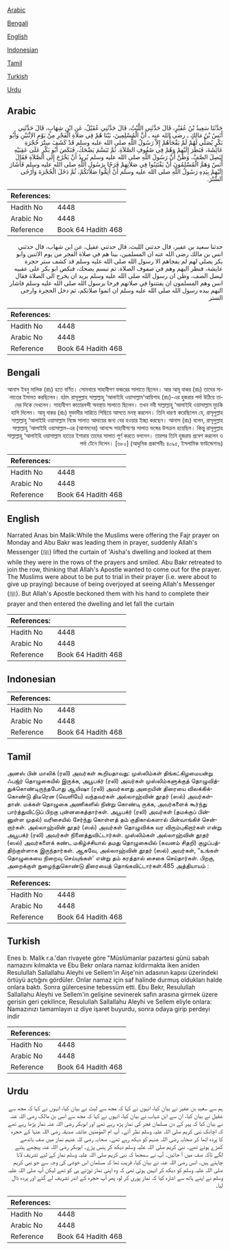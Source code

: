 [Arabic](#arabic)

[Bengali](#bengali)

[English](#english)

[Indonesian](#indonesian)

[Tamil](#tamil)

[Turkish](#turkish)

[Urdu](#urdu)

## Arabic


<div dir="rtl" lang="ar" style={{fontSize:'larger',backgroundColor:'#f8f9fa',padding:20}}>
حَدَّثَنَا سَعِيدُ بْنُ عُفَيْرٍ، قَالَ حَدَّثَنِي اللَّيْثُ، قَالَ حَدَّثَنِي عُقَيْلٌ، عَنِ ابْنِ شِهَابٍ، قَالَ حَدَّثَنِي أَنَسُ بْنُ مَالِكٍ ـ رضى الله عنه ـ أَنَّ الْمُسْلِمِينَ، بَيْنَا هُمْ فِي صَلاَةِ الْفَجْرِ مِنْ يَوْمِ الاِثْنَيْنِ وَأَبُو بَكْرٍ يُصَلِّي لَهُمْ لَمْ يَفْجَأْهُمْ إِلاَّ رَسُولُ اللَّهِ صلى الله عليه وسلم قَدْ كَشَفَ سِتْرَ حُجْرَةِ عَائِشَةَ، فَنَظَرَ إِلَيْهِمْ وَهُمْ فِي صُفُوفِ الصَّلاَةِ‏.‏ ثُمَّ تَبَسَّمَ يَضْحَكُ، فَنَكَصَ أَبُو بَكْرٍ عَلَى عَقِبَيْهِ لِيَصِلَ الصَّفَّ، وَظَنَّ أَنَّ رَسُولَ اللَّهِ صلى الله عليه وسلم يُرِيدُ أَنْ يَخْرُجَ إِلَى الصَّلاَةِ فَقَالَ أَنَسٌ وَهَمَّ الْمُسْلِمُونَ أَنْ يَفْتَتِنُوا فِي صَلاَتِهِمْ فَرَحًا بِرَسُولِ اللَّهِ صلى الله عليه وسلم فَأَشَارَ إِلَيْهِمْ بِيَدِهِ رَسُولُ اللَّهِ صلى الله عليه وسلم أَنْ أَتِمُّوا صَلاَتَكُمْ، ثُمَّ دَخَلَ الْحُجْرَةَ وَأَرْخَى السِّتْرَ‏.‏
</div>
<div style={{backgroundColor:'#f8f9fa',padding:20, marginBottom: 10}}><table> <thead> <tr> <th>References:</th> <th></th> </tr> </thead> <tbody><tr><td>Hadith No</td><td>4448</td></tr><tr><td>Arabic No</td><td>4448</td></tr><tr><td>Reference</td><td>Book 64 Hadith 468</td></tr></tbody></table></div>


<div dir="rtl" lang="ar" style={{fontSize:'larger',backgroundColor:'#f8f9fa',padding:20}}>
حدثنا سعيد بن عفير، قال حدثني الليث، قال حدثني عقيل، عن ابن شهاب، قال حدثني انس بن مالك رضى الله عنه ان المسلمين، بينا هم في صلاة الفجر من يوم الاثنين وابو بكر يصلي لهم لم يفجاهم الا رسول الله صلى الله عليه وسلم قد كشف ستر حجرة عايشة، فنظر اليهم وهم في صفوف الصلاة. ثم تبسم يضحك، فنكص ابو بكر على عقبيه ليصل الصف، وظن ان رسول الله صلى الله عليه وسلم يريد ان يخرج الى الصلاة فقال انس وهم المسلمون ان يفتتنوا في صلاتهم فرحا برسول الله صلى الله عليه وسلم فاشار اليهم بيده رسول الله صلى الله عليه وسلم ان اتموا صلاتكم، ثم دخل الحجرة وارخى الستر
</div>
<div style={{backgroundColor:'#f8f9fa',padding:20, marginBottom: 10}}><table> <thead> <tr> <th>References:</th> <th></th> </tr> </thead> <tbody><tr><td>Hadith No</td><td>4448</td></tr><tr><td>Arabic No</td><td>4448</td></tr><tr><td>Reference</td><td>Book 64 Hadith 468</td></tr></tbody></table></div>

## Bengali


<div dir="rtl" lang="bn" style={{fontSize:'larger',backgroundColor:'#f8f9fa',padding:20}}>
আনাস ইবনু মালিক (রাঃ) হতে বর্ণিত। সোমবারে সাহাবীগণ ফজরের সালাতে ছিলেন। আর আবূ বাকর (রাঃ) তাদের সালাতের ইমামত করছিলেন। হঠাৎ রাসূলুল্লাহ সাল্লাল্লাহু ‘আলাইহি ওয়াসাল্লাম‘আয়িশাহ (রাঃ)-এর হুজরার পর্দা উঠিয়ে তাদের দিকে দেখলেন। সাহাবীগণ কাতারবন্দী অবস্থায় সালাতে ছিলেন। তখন নবী সাল্লাল্লাহু ‘আলাইহি ওয়াসাল্লাম মুচকি হাসি দিলেন। আবূ বাকর (রাঃ) মুক্তাদীর সারিতে পিছিয়ে আসতে মনস্থ করলেন। তিনি ধারণা করেছিলেন যে, রাসূলুল্লাহ সাল্লাল্লাহু ‘আলাইহি ওয়াসাল্লাম নিজে সালাত আদায়ের জন্য বের হওয়ার ইচ্ছা করছেন। আনাস (রাঃ) বলেন, রাসূলুল্লাহ সাল্লাল্লাহু ‘আলাইহি ওয়াসাল্লাম-এর (আগমনের) আনন্দে সাহাবীগণের সালাত ভঙ্গের উপক্রম হয়েছিল। কিন্তু রাসূলুল্লাহ সাল্লাল্লাহু ‘আলাইহি ওয়াসাল্লাম হাতের ইশারায় তাদের সালাত পূর্ণ করতে বললেন। তারপর তিনি হুজরায় প্রবেশ করলেন ও পর্দা টেনে দিলেন। [৬৮০] (আধুনিক প্রকাশনীঃ ৪০৯৫, ইসলামিক ফাউন্ডেশনঃ)
</div>
<div style={{backgroundColor:'#f8f9fa',padding:20, marginBottom: 10}}><table> <thead> <tr> <th>References:</th> <th></th> </tr> </thead> <tbody><tr><td>Hadith No</td><td>4448</td></tr><tr><td>Arabic No</td><td>4448</td></tr><tr><td>Reference</td><td>Book 64 Hadith 468</td></tr></tbody></table></div>

## English


<div dir="ltr" lang="en" style={{fontSize:'larger',backgroundColor:'#f8f9fa',padding:20}}>
Narrated Anas bin Malik:While the Muslims were offering the Fajr prayer on Monday and Abu Bakr was leading them in prayer, suddenly Allah's Messenger (ﷺ) lifted the curtain of 'Aisha's dwelling and looked at them while they were in the rows of the prayers and smiled. Abu Bakr retreated to join the row, thinking that Allah's Apostle wanted to come out for the prayer. The Muslims were about to be put to trial in their prayer (i.e. were about to give up praying) because of being overjoyed at seeing Allah's Messenger (ﷺ). But Allah's Apostle beckoned them with his hand to complete their prayer and then entered the dwelling and let fall the curtain
</div>
<div style={{backgroundColor:'#f8f9fa',padding:20, marginBottom: 10}}><table> <thead> <tr> <th>References:</th> <th></th> </tr> </thead> <tbody><tr><td>Hadith No</td><td>4448</td></tr><tr><td>Arabic No</td><td>4448</td></tr><tr><td>Reference</td><td>Book 64 Hadith 468</td></tr></tbody></table></div>

## Indonesian


<div dir="ltr" lang="id" style={{fontSize:'larger',backgroundColor:'#f8f9fa',padding:20}}>

</div>
<div style={{backgroundColor:'#f8f9fa',padding:20, marginBottom: 10}}><table> <thead> <tr> <th>References:</th> <th></th> </tr> </thead> <tbody><tr><td>Hadith No</td><td>4448</td></tr><tr><td>Arabic No</td><td>4448</td></tr><tr><td>Reference</td><td>Book 64 Hadith 468</td></tr></tbody></table></div>

## Tamil


<div dir="ltr" lang="ta" style={{fontSize:'larger',backgroundColor:'#f8f9fa',padding:20}}>
அனஸ் பின் மாலிக் (ரலி) அவர்கள் கூறியதாவது: முஸ்லிம்கள் திங்கட்கிழமையன்று ஃபஜ்ர் தொழுகையில் இருக்க, அபூபக்ர் (ரலி) அவர்கள் முஸ்லிம்களுக்குத் தொழுவித்துக்கொண்டிருந்தபோது ஆயிஷா (ரலி) அவர்களது அறையின் திரையை விலக்கிக்கொண்டு திடீரென (வெளியே) வந்தவர்கள் அல்லாஹ்வின் தூதர் (ஸல்) அவர்கள்தான். மக்கள் தொழுகை அணிகளில் நின்று கொண்டி ருக்க, அவர்களைக் கூர்ந்து பார்த்துவிட்டுப் பிறகு புன்னகைத்தார்கள். அபூபக்ர் (ரலி) அவர்கள் (தமக்குப் பின்னுள்ள முதல்) வரிசையில் சேர்ந்து கொள்ளத் தம் குதிகால்களால் பின்வாங்கிச் சென்றார்கள். அல்லாஹ்வின் தூதர் (ஸல்) அவர்கள் தொழுவிக்க வர விரும்புகிறார்கள் என்று அபூபக்ர் (ரலி) அவர்கள் நினைத்துவிட்டார்கள். முஸ்லிம்கள் அல்லாஹ்வின் தூதர் (ஸல்) அவர்களைக் கண்ட மகிழ்ச்சியால் தமது தொழுகையில் (கவனம் சிதறி) குழப்பத்திற்குள்ளாக இருந்தார்கள். ஆகவே, அல்லாஹ்வின் தூதர் (ஸல்) அவர்கள், “உங்கள் தொழுகையை நிறைவு செய்யுங்கள்' என்று தம் கரத்தால் சைகை செய்தார்கள். பிறகு, அறைக்குள் நுழைந்துகொண்டு திரையைத் தொங்கவிட்டார்கள்.485 அத்தியாயம் :
</div>
<div style={{backgroundColor:'#f8f9fa',padding:20, marginBottom: 10}}><table> <thead> <tr> <th>References:</th> <th></th> </tr> </thead> <tbody><tr><td>Hadith No</td><td>4448</td></tr><tr><td>Arabic No</td><td>4448</td></tr><tr><td>Reference</td><td>Book 64 Hadith 468</td></tr></tbody></table></div>

## Turkish


<div dir="ltr" lang="tr" style={{fontSize:'larger',backgroundColor:'#f8f9fa',padding:20}}>
Enes b. Malik r.a.'dan rivayete göre "Müslümanlar pazartesi günü sabah namazını kılmakta ve Ebu Bekr onlara namaz kıldırmakta iken aniden Resulullah Sallallahu Aleyhi ve Sellem'in Aişe'nin adasının kapısı üzerindeki örtüyü açtığını gördüler. Onlar namaz için saf halinde durmuş oldukları halde onlara baktı. Sonra gülercesine tebessüm etti. Ebu Bekr, Resulullah Sallallahu Aleyhi ve Sellem'in gelişine sevinerek safın arasına girmek üzere gerisin geri çekilince, Resulullah Sallallahu Aleyhi ve Sellem eliyle onlara: Namazınızı tamamlayın ız diye işaret buyurdu, sonra odaya girip perdeyi indir
</div>
<div style={{backgroundColor:'#f8f9fa',padding:20, marginBottom: 10}}><table> <thead> <tr> <th>References:</th> <th></th> </tr> </thead> <tbody><tr><td>Hadith No</td><td>4448</td></tr><tr><td>Arabic No</td><td>4448</td></tr><tr><td>Reference</td><td>Book 64 Hadith 468</td></tr></tbody></table></div>

## Urdu


<div dir="rtl" lang="ur" style={{fontSize:'larger',backgroundColor:'#f8f9fa',padding:20}}>
ہم سے سعید بن عفیر نے بیان کیا، انہوں نے کہا کہ مجھ سے لیث نے بیان کیا، انہوں نے کہا کہ مجھ سے عقیل نے بیان کیا، ان سے ابن شہاب نے بیان کیا، انہوں نے کہا کہ مجھ سے انس بن مالک رضی اللہ عنہ نے بیان کیا کہ پیر کے دن مسلمان فجر کی نماز پڑھ رہے تھے اور ابوبکر رضی اللہ عنہ نماز پڑھا رہے تھے کہ اچانک نبی کریم صلی اللہ علیہ وسلم نظر آئے۔ آپ ام المؤمنین عائشہ صدیقہ رضی اللہ عنہا کے حجرہ کا پردہ اٹھا کر صحابہ رضی اللہ عنہم کو دیکھ رہے تھے۔ صحابہ رضی للہ عنہم نماز میں صف باندھے کھڑے ہوئے تھے۔ نبی کریم صلی اللہ علیہ وسلم دیکھ کر ہنس پڑے۔ ابوبکر رضی اللہ عنہ پیچھے ہٹنے لگے تاکہ صف میں آ جائیں۔ آپ نے سمجھا کہ نبی کریم صلی اللہ علیہ وسلم نماز کے لیے تشریف لانا چاہتے ہیں۔ انس رضی اللہ عنہ نے بیان کیا، قریب تھا کہ مسلمان اس خوشی کی وجہ سے جو نبی کریم صلی اللہ علیہ وسلم کو دیکھ کر انہیں ہوئی تھی کہ وہ اپنی نماز توڑنے ہی کو تھے لیکن آپ صلی اللہ علیہ وسلم نے اپنے ہاتھ سے اشارہ کیا کہ نماز پوری کر لو، پھر آپ حجرہ کے اندر تشریف لے گئے اور پردہ ڈال لیا۔
</div>
<div style={{backgroundColor:'#f8f9fa',padding:20, marginBottom: 10}}><table> <thead> <tr> <th>References:</th> <th></th> </tr> </thead> <tbody><tr><td>Hadith No</td><td>4448</td></tr><tr><td>Arabic No</td><td>4448</td></tr><tr><td>Reference</td><td>Book 64 Hadith 468</td></tr></tbody></table></div>